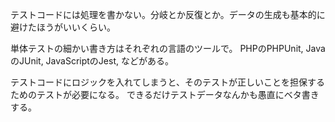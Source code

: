 テストコードには処理を書かない。分岐とか反復とか。データの生成も基本的に避けたほうがいいくらい。

単体テストの細かい書き方はそれぞれの言語のツールで。
PHPのPHPUnit, JavaのJUnit, JavaScriptのJest, などがある。

テストコードにロジックを入れてしまうと、そのテストが正しいことを担保するためのテストが必要になる。
できるだけテストデータなんかも愚直にベタ書きする。
